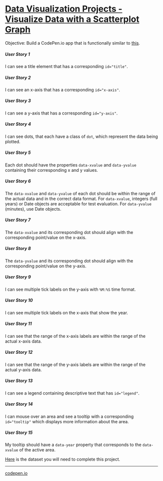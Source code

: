 # [Data Visualization Projects - Visualize Data with a Scatterplot Graph](https://www.freecodecamp.org/learn/data-visualization/data-visualization-projects/visualize-data-with-a-scatterplot-graph)

Objective: Build a CodePen.io app that is functionally similar to [this](https://codepen.io/freeCodeCamp/full/bgpXyK).


##### User Story 1
I can see a title element that has a corresponding `id="title"`.

##### User Story 2
I can see an x-axis that has a corresponding `id="x-axis"`.

##### User Story 3
I can see a y-axis that has a corresponding `id="y-axis"`.

##### User Story 4
I can see dots, that each have a class of `dot`, which represent the data being plotted.

##### User Story 5
Each dot should have the properties `data-xvalue` and `data-yvalue` containing their corresponding x and y values.

##### User Story 6
The `data-xvalue` and `data-yvalue` of each dot should be within the range of the actual data and in the correct data format. For `data-xvalue`, integers (full years) or Date objects are acceptable for test evaluation. For `data-yvalue` (minutes), use Date objects.

##### User Story 7
The `data-xvalue` and its corresponding dot should align with the corresponding point/value on the x-axis.

##### User Story 8
The `data-yvalue` and its corresponding dot should align with the corresponding point/value on the y-axis.

##### User Story 9
I can see multiple tick labels on the y-axis with `%M:%S` time format.

##### User Story 10
I can see multiple tick labels on the x-axis that show the year.

##### User Story 11
I can see that the range of the x-axis labels are within the range of the actual x-axis data.

##### User Story 12
I can see that the range of the y-axis labels are within the range of the actual y-axis data.

##### User Story 13
I can see a legend containing descriptive text that has `id="legend"`.

##### User Story 14
I can mouse over an area and see a tooltip with a corresponding `id="tooltip"` which displays more information about the area.

##### User Story 15
My tooltip should have a `data-year` property that corresponds to the `data-xvalue` of the active area.

[Here](https://raw.githubusercontent.com/freeCodeCamp/ProjectReferenceData/master/cyclist-data.json) is the dataset you will need to complete this project.

***

[codepen.io](https://codepen.io/n4d114-k/full/vYLQZpX "My solution on codepen.io")
